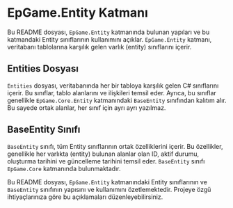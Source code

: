 # EpGame.Entity Katmanı

Bu README dosyası, `EpGame.Entity` katmanında bulunan yapıları ve bu katmandaki Entity sınıflarının kullanımını açıklar. `EpGame.Entity` katmanı, veritabanı tablolarına karşılık gelen varlık (entity) sınıflarını içerir.

## Entities Dosyası

`Entities` dosyası, veritabanında her bir tabloya karşılık gelen C# sınıflarını içerir. Bu sınıflar, tablo alanlarını ve ilişkileri temsil eder. Ayrıca, bu sınıflar genellikle `EpGame.Core.Entity` katmanındaki `BaseEntity` sınıfından kalıtım alır. Bu sayede ortak alanlar, her sınıf için ayrı ayrı yazılmaz.

## BaseEntity Sınıfı

`BaseEntity` sınıfı, tüm Entity sınıflarının ortak özelliklerini içerir. Bu özellikler, genellikle her varlıkta (entity) bulunan alanlar olan ID, aktif durumu, oluşturma tarihini ve güncelleme tarihini temsil eder. `BaseEntity` sınıfı `EpGame.Core` katmanında bulunmaktadır.

Bu README dosyası, `EpGame.Entity` katmanındaki Entity sınıflarının ve `BaseEntity` sınıfının yapısını ve kullanımını özetlemektedir. Projeye özgü ihtiyaçlarınıza göre bu açıklamaları düzenleyebilirsiniz.
